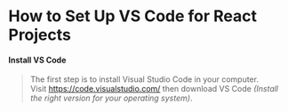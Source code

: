 # How to Set Up VS Code for React Projects

#### Install VS Code
> The first step is to install Visual Studio Code in your computer.<br>
> Visit <https://code.visualstudio.com/> then download VS Code *(Install the right version for your operating system)*.